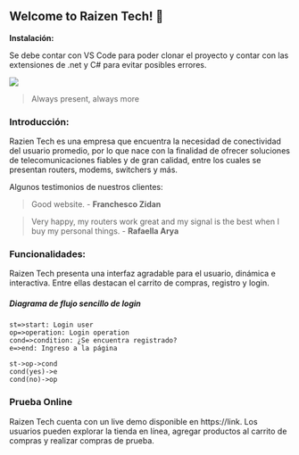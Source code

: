 ## Welcome to Raizen Tech! 🧐
**Instalación:**

Se debe contar con VS Code para poder clonar el proyecto y contar con las extensiones de .net y C# para evitar posibles errores.

![](https://p4.wallpaperbetter.com/wallpaper/653/77/176/computer-engineering-science-tech-wallpaper-preview.jpg)
>Always present, always more

### Introducción:

Razien Tech es una empresa que encuentra la necesidad de conectividad del usuario promedio, por lo que nace con la finalidad de ofrecer soluciones de telecomunicaciones fiables y de gran calidad, entre los cuales se presentan routers, modems, switchers y más.

Algunos testimonios de nuestros clientes:
>Good website. - **Franchesco Zidan**

>Very happy, my routers work great and my signal is the best when I buy my personal things. - **Rafaella Arya**

### Funcionalidades:

Raizen Tech presenta una interfaz agradable para el usuario, dinámica e interactiva. Entre ellas destacan el carrito de compras, registro y login.

##### Diagrama de flujo sencillo de login

```flow
st=>start: Login user
op=>operation: Login operation
cond=>condition: ¿Se encuentra registrado?
e=>end: Ingreso a la página

st->op->cond
cond(yes)->e
cond(no)->op
```
### Prueba Online

Raizen Tech cuenta con un live demo disponible en https://link. Los usuarios pueden explorar la tienda en línea, agregar productos al carrito de compras y realizar compras de prueba.